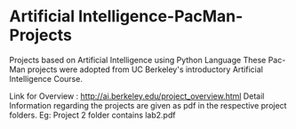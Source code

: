 # Artificial Intelligence-PacMan-Projects
Projects based on Artificial Intelligence using Python Language
These Pac-Man projects were adopted from UC Berkeley's introductory Artificial Intelligence Course.

Link for Overview : http://ai.berkeley.edu/project_overview.html
Detail Information regarding the projects are given as pdf in the respective project folders.
Eg: Project 2 folder contains lab2.pdf
